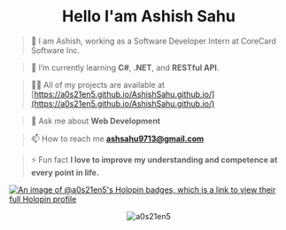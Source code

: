 <h1 align="center">Hello I'am Ashish Sahu</h1>

> 👀 I am Ashish, working as a Software Developer Intern at CoreCard Software Inc.

> 🌱 I’m currently learning **C#**, **.NET**, and **RESTful API**.

> 👨‍💻 All of my projects are available at [https://a0s21en5.github.io/AshishSahu.github.io/](https://a0s21en5.github.io/AshishSahu.github.io/)

> 💬 Ask me about **Web Development**

> 📫 How to reach me **ashsahu9713@gmail.com**

> ⚡ Fun fact **I love to improve my understanding and competence at every point in life.**

[![An image of @a0s21en5's Holopin badges, which is a link to view their full Holopin profile](https://holopin.me/a0s21en5)](https://holopin.io/@a0s21en5)
<p align="center">
  <img src="https://github-readme-streak-stats.herokuapp.com/?user=a0s21en5&" alt="a0s21en5" />
</p>
